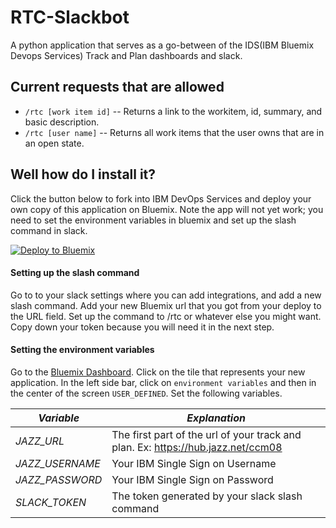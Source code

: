 # RTC-Slackbot
A python application that serves as a go-between of the IDS(IBM Bluemix Devops Services) Track and Plan dashboards and slack.

## Current requests that are allowed
* `/rtc [work item id]` -- Returns a link to the workitem, id, summary, and basic description.
* `/rtc [user name]` -- Returns all work items that the user owns that are in an open state.

## Well how do I install it?

Click the button below to fork into IBM DevOps Services and deploy your own copy of this application on Bluemix. Note the app will not yet work; you need to set the environment variables in bluemix and set up the slash command in slack.

[![Deploy to Bluemix](https://bluemix.net/deploy/button.png)](https://bluemix.net/deploy?repository=https://github.com/jroyal/RTC-Slackbot.git)

#### Setting up the slash command

Go to to your slack settings where you can add integrations, and add a new slash command. Add your new Bluemix url that you got from your deploy to the URL field. Set up the command to /rtc or whatever else you might want. Copy down your token because you will need it in the next step.

#### Setting the environment variables

Go to the [Bluemix Dashboard](https://console.ng.bluemix.net/?ace_base=true). Click on the tile that represents your new application. In the left side bar, click on `environment variables` and then in the center of the screen `USER_DEFINED`. Set the following variables.

| *Variable*   | *Explanation* |
|------------|----------------------------------------------------|
| *JAZZ_URL* | The first part of the url of your track and plan. Ex: https://hub.jazz.net/ccm08   |
| *JAZZ_USERNAME* | Your IBM Single Sign on Username   |
| *JAZZ_PASSWORD* | Your IBM Single Sign on Password   |
| *SLACK_TOKEN* | The token generated by your slack slash command   |


